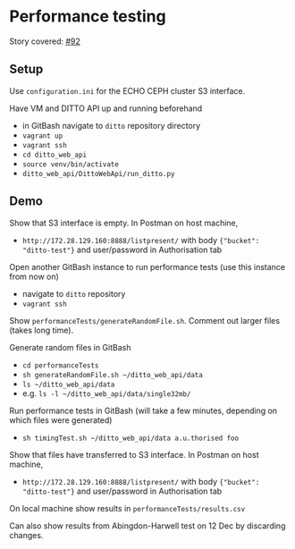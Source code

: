# Performance testing

Story covered: [#92](https://github.com/ukaea/ditto/issues/92)

## Setup

Use `configuration.ini` for the ECHO CEPH cluster S3 interface.

Have VM and DITTO API up and running beforehand
* in GitBash navigate to `ditto` repository directory
* `vagrant up`
* `vagrant ssh`
* `cd ditto_web_api`
* `source venv/bin/activate`
* `ditto_web_api/DittoWebApi/run_ditto.py`

## Demo

Show that S3 interface is empty. In Postman on host machine,
* `http://172.28.129.160:8888/listpresent/` with body `{"bucket": "ditto-test"}` and user/password in Authorisation tab

Open another GitBash instance to run performance tests (use this instance from now on)
* navigate to `ditto` repository
* `vagrant ssh`

Show `performanceTests/generateRandomFile.sh`. Comment out larger files (takes long time).

Generate random files in GitBash
* `cd performanceTests`
* `sh generateRandomFile.sh ~/ditto_web_api/data`
* `ls ~/ditto_web_api/data`
* e.g. `ls -l ~/ditto_web_api/data/single32mb/`

Run performance tests in GitBash (will take a few minutes, depending on which files were generated)
* `sh timingTest.sh ~/ditto_web_api/data a.u.thorised foo`

Show that files have transferred to S3 interface. In Postman on host machine,
* `http://172.28.129.160:8888/listpresent/` with body `{"bucket": "ditto-test"}` and user/password in Authorisation tab

On local machine show results in `performanceTests/results.csv`

Can also show results from Abingdon-Harwell test on 12 Dec by discarding changes.
